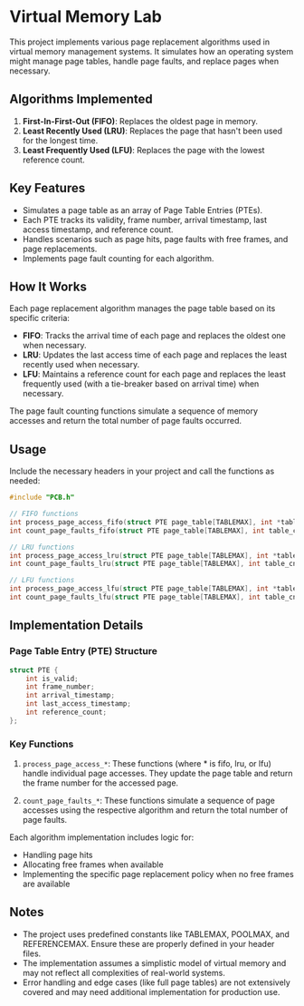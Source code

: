 # Virtual Memory Lab

This project implements various page replacement algorithms used in virtual memory management systems. It simulates how an operating system might manage page tables, handle page faults, and replace pages when necessary.

## Algorithms Implemented

1. **First-In-First-Out (FIFO)**: Replaces the oldest page in memory.
2. **Least Recently Used (LRU)**: Replaces the page that hasn't been used for the longest time.
3. **Least Frequently Used (LFU)**: Replaces the page with the lowest reference count.

## Key Features

- Simulates a page table as an array of Page Table Entries (PTEs).
- Each PTE tracks its validity, frame number, arrival timestamp, last access timestamp, and reference count.
- Handles scenarios such as page hits, page faults with free frames, and page replacements.
- Implements page fault counting for each algorithm.

## How It Works

Each page replacement algorithm manages the page table based on its specific criteria:

- **FIFO**: Tracks the arrival time of each page and replaces the oldest one when necessary.
- **LRU**: Updates the last access time of each page and replaces the least recently used when necessary.
- **LFU**: Maintains a reference count for each page and replaces the least frequently used (with a tie-breaker based on arrival time) when necessary.

The page fault counting functions simulate a sequence of memory accesses and return the total number of page faults occurred.

## Usage

Include the necessary headers in your project and call the functions as needed:

```c
#include "PCB.h"

// FIFO functions
int process_page_access_fifo(struct PTE page_table[TABLEMAX], int *table_cnt, int page_number, int frame_pool[POOLMAX], int *frame_cnt, int current_timestamp);
int count_page_faults_fifo(struct PTE page_table[TABLEMAX], int table_cnt, int reference_string[REFERENCEMAX], int reference_cnt, int frame_pool[POOLMAX], int frame_cnt);

// LRU functions
int process_page_access_lru(struct PTE page_table[TABLEMAX], int *table_cnt, int page_number, int frame_pool[POOLMAX], int *frame_cnt, int current_timestamp);
int count_page_faults_lru(struct PTE page_table[TABLEMAX], int table_cnt, int reference_string[REFERENCEMAX], int reference_cnt, int frame_pool[POOLMAX], int frame_cnt);

// LFU functions
int process_page_access_lfu(struct PTE page_table[TABLEMAX], int *table_cnt, int page_number, int frame_pool[POOLMAX], int *frame_cnt, int current_timestamp);
int count_page_faults_lfu(struct PTE page_table[TABLEMAX], int table_cnt, int reference_string[REFERENCEMAX], int reference_cnt, int frame_pool[POOLMAX], int frame_cnt);
```

## Implementation Details

### Page Table Entry (PTE) Structure

```c
struct PTE {
    int is_valid;
    int frame_number;
    int arrival_timestamp;
    int last_access_timestamp;
    int reference_count;
};
```

### Key Functions

1. `process_page_access_*`: These functions (where * is fifo, lru, or lfu) handle individual page accesses. They update the page table and return the frame number for the accessed page.

2. `count_page_faults_*`: These functions simulate a sequence of page accesses using the respective algorithm and return the total number of page faults.

Each algorithm implementation includes logic for:
- Handling page hits
- Allocating free frames when available
- Implementing the specific page replacement policy when no free frames are available

## Notes

- The project uses predefined constants like TABLEMAX, POOLMAX, and REFERENCEMAX. Ensure these are properly defined in your header files.
- The implementation assumes a simplistic model of virtual memory and may not reflect all complexities of real-world systems.
- Error handling and edge cases (like full page tables) are not extensively covered and may need additional implementation for production use.
